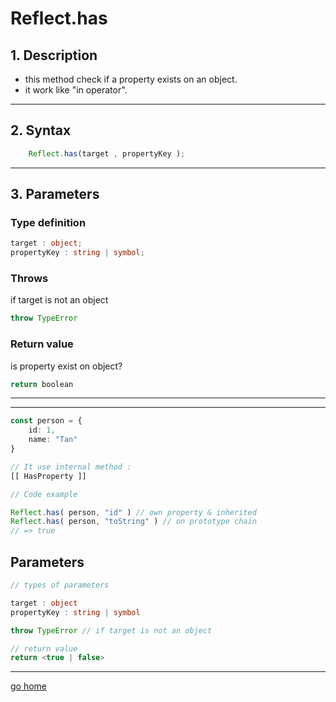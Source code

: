 # Reflect.has

## 1. Description

- this method check if a property exists on an object.
- it work like "in operator".

---

## 2. Syntax

```ts
    Reflect.has(target , propertyKey );
```

---

## 3. Parameters

### Type definition

```ts
target : object;
propertyKey : string | symbol;
```

### Throws

if target is not an object

```ts
throw TypeError 
```

### Return value

is property exist on object?

```ts
return boolean
```

---

---

```ts
const person = {
    id: 1,
    name: "Tan"
}

// It use internal method : 
[[ HasProperty ]]

// Code example

Reflect.has( person, "id" ) // own property & inherited
Reflect.has( person, "toString" ) // on prototype chain
// => true
```

## Parameters

```ts
// types of parameters

target : object
propertyKey : string | symbol

throw TypeError // if target is not an object

// return value
return <true | false>
```

---

[go home](../Reflect.md)
